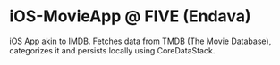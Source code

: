 # iOS-MovieApp @ FIVE (Endava)
iOS App akin to IMDB. Fetches data from TMDB (The Movie Database), categorizes it and persists locally using CoreDataStack.
